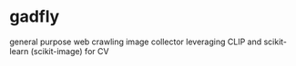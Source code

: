 # gadfly
general purpose web crawling image collector leveraging CLIP and scikit-learn (scikit-image) for CV
